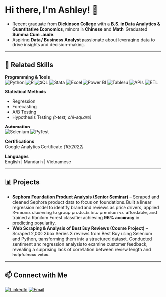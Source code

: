 # Hi there, I'm Ashley! 👋

- Recent graduate from **Dickinson College** with a **B.S. in Data Analytics & Quantitative Economics**, minors in **Chinese** and **Math**. Graduated **Summa Cum Laude**.  
- Aspiring **Data / Business Analyst** passionate about leveraging data to drive insights and decision-making.

---

## 🔧 Related Skills

**Programming & Tools**  
![Python](https://img.shields.io/badge/Python-3776AB?style=for-the-badge&logo=python&logoColor=white) 
![R](https://img.shields.io/badge/R-276DC3?style=for-the-badge&logo=r&logoColor=white) 
![SQL](https://img.shields.io/badge/SQL-003B57?style=for-the-badge&logo=database&logoColor=white) 
![Stata](https://img.shields.io/badge/Stata-1a73e8?style=for-the-badge&logoColor=white) 
![Excel](https://img.shields.io/badge/Excel-217346?style=for-the-badge&logo=microsoft-excel&logoColor=white) 
![Power BI](https://img.shields.io/badge/Power%20BI-F2C811?style=for-the-badge&logo=powerbi&logoColor=black) 
![Tableau](https://img.shields.io/badge/Tableau-E97627?style=for-the-badge&logo=tableau&logoColor=white) 
![APIs](https://img.shields.io/badge/API-FF6F00?style=for-the-badge&logo=fastapi&logoColor=white) 
![ETL](https://img.shields.io/badge/ETL-0066CC?style=for-the-badge&logo=airbyte&logoColor=white)

**Statistical Methods**  
- Regression
- Forecasting
- A/B Testing
- Hypothesis Testing *(t-test, chi-square)*

**Automation**  
![Selenium](https://img.shields.io/badge/Selenium-43B02A?style=for-the-badge&logo=selenium&logoColor=white) 
![PyTest](https://img.shields.io/badge/PyTest-0A9EDC?style=for-the-badge&logo=pytest&logoColor=white)

**Certifications**  
Google Analytics Certificate *(10/2022)*

**Languages**  
English | Mandarin | Vietnamese

---

## 📊 Projects
- **[Sephora Foundation Product Analysis (Senior Seminar)](https://github.com/ashleydoan/Sephora-Foundation-Product-Analysis/tree/main)** – Scraped and cleaned Sephora product data to focus on foundations. Built a linear regression model to identify brand and reviews as price drivers, applied K-means clustering to group products into premium vs. affordable, and trained a Random Forest classifier achieving **96% accuracy** in predicting popularity.
- **Web Scraping & Analysis of Best Buy Reviews (Course Project)** – Scraped 2,000 Xbox Series X reviews from Best Buy using Selenium and Python, transforming them into a structured dataset. Conducted sentiment and regression analysis to examine customer feedback, revealing a surprising lack of correlation between review length and helpfulness votes.


---

## 📫 Connect with Me
[![LinkedIn](https://img.shields.io/badge/LinkedIn-0077B5?style=for-the-badge&logo=linkedin&logoColor=white)](https://www.linkedin.com/in/ashley-qa-doan/) 
[![Email](https://img.shields.io/badge/Email-D14836?style=for-the-badge&logo=gmail&logoColor=white)](mailto:ashleydoan@example.com)

